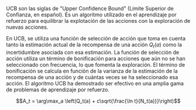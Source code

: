 
UCB son las siglas de "Upper Confidence Bound" (Límite Superior de Confianza, en español). Es un algoritmo utilizado en el aprendizaje por refuerzo para equilibrar la explotación de las acciones con la exploración de nuevas acciones. 

En UCB, se utiliza una función de selección de acción que toma en cuenta tanto la estimación actual de la recompensa de una acción $Q_t(a)$ como la incertidumbre asociada con esa estimación. La función de selección de acción utiliza un término de bonificación para acciones que aún no se han seleccionado con frecuencia, lo que fomenta la exploración. El término de bonificación se calcula en función de la varianza de la estimación de la recompensa de una acción y de cuántas veces se ha seleccionado esa acción. El algoritmo UCB ha demostrado ser efectivo en una amplia gama de problemas de aprendizaje por refuerzo.

$$A_t = \arg\max_a \left(Q_t(a) + c\sqrt{\frac{\ln t}{N_t(a)}}\right)$$
